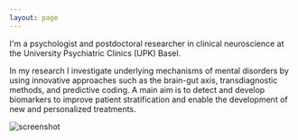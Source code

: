 ```yaml
---
layout: page
---
```


I'm a psychologist and postdoctoral researcher in clinical neuroscience at the University Psychiatric Clinics (UPK) Basel.

In my research I investigate underlying mechanisms of mental disorders by using innovative approaches such as the brain-gut axis, transdiagnostic methods, and predictive coding. A main aim is to detect and develop biomarkers to improve patient stratification and enable the development of new and personalized treatments.

![screenshot](https://raw.githubusercontent.com/acschaub/acschaub.github.io/master/images/Anna_Schaub-2023-005_%C2%A9_Samuel_Bramley-WEB%20-%20Kopie.jpg
)
